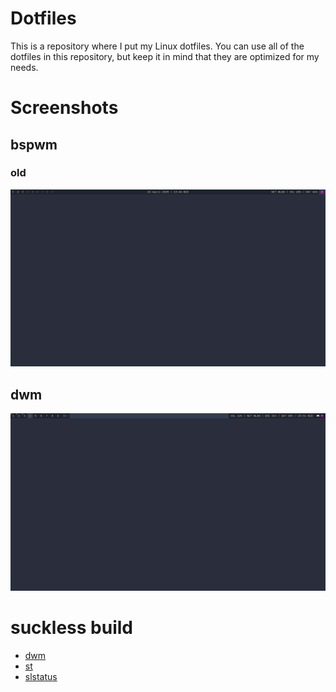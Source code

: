 # Dotfiles
This is a repository where I put my Linux dotfiles. You can use all of the dotfiles in this repository, but keep it in mind that they are optimized for my needs.

# Screenshots
## bspwm
### old
![](screenshots/bspwm-old.png)
## dwm
![](screenshots/dwm.png)

# suckless build
- [dwm](https://github.com/nextiaindex/dwm)
- [st](https://github.com/nextiaindex/st)
- [slstatus](https://github.com/nextiaindex/slstatus)
